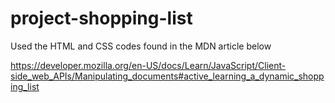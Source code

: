 # project-shopping-list
Used the HTML and CSS codes found in the MDN article below 

https://developer.mozilla.org/en-US/docs/Learn/JavaScript/Client-side_web_APIs/Manipulating_documents#active_learning_a_dynamic_shopping_list
